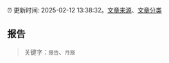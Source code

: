 :alarm_clock: 更新时间: 2025-02-12 13:38:32。[文章来源](/README.md)、[文章分类](/TAGS.md)

## 报告


> 关键字：`报告`、`月报`




